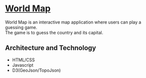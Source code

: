 # [World Map](https://satomigorodetsky.github.io/world-map/) 

World Map is an interactive map application where users can play a guessing game. </br>
The game is to guess the country and its capital.

## Architecture and Technology
* HTML/CSS
* Javascript
* D3(GeoJson/TopoJson)

